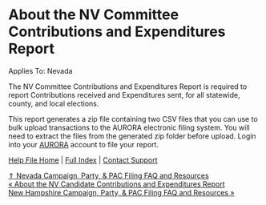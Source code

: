  About the NV Committee Contributions and Expenditures Report
==========

Applies To: Nevada

The NV Committee Contributions and Expenditures Report is required to report Contributions received and Expenditures sent, for all statewide, county, and local elections.

This report generates a zip file containing two CSV files that you can use to bulk upload transactions to the AURORA electronic filing system. You will need to extract the files from the generated zip folder before upload. Login into your [AURORA](https://www.nvsos.gov/SOSCandidateServices/Loginuu.aspx) account to file your report.

[Help File Home](/help/) | [Full Index](/Help-File-Directory/) | [Contact Support](mailto:support@ISPolitical.com)

[⇑ Nevada Campaign, Party, & PAC Filing FAQ and Resources](/Nevada-Campaign-Party-PAC-Filing-FAQ-and-Resources)  
[« About the NV Candidate Contributions and Expenditures Report](/About-the-NV-Candidate-Contributions-and-Expenditures)  
[New Hampshire Campaign, Party, & PAC Filing FAQ and Resources »](/New-Hampshire-Campaign-Party-PAC-Filing-FAQ-and-Resources)